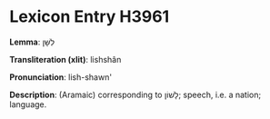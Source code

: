 # Lexicon Entry H3961

**Lemma**: לִשָּׁן

**Transliteration (xlit)**: lishshân

**Pronunciation**: lish-shawn'

**Description**:
(Aramaic) corresponding to לָשׁוֹן; speech, i.e. a nation; language.
